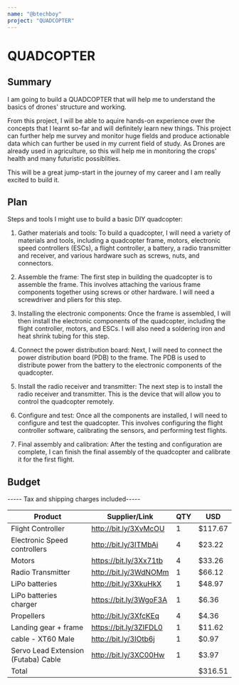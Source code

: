 ```yaml
---
name: "@btechboy"
project: "QUADCOPTER"
---
```


# QUADCOPTER

## Summary
I am going to build a QUADCOPTER that will help me to understand the basics of drones' structure and working. 

From this project, I will be able to aquire hands-on experience over the concepts that I learnt so-far and will definitely learn new things. This project can further help me survey and monitor huge fields and produce actionable data which can further be used in my current field of study. As Drones are already used in agriculture, so this will help me in monitoring the crops' health and many futuristic possiblities.

 This will be a great jump-start in the journey of my career and I am really excited to build it.

## Plan

Steps and tools I might use to build a basic DIY quadcopter:

1. Gather materials and tools: To build a quadcopter, I will need a variety of materials and tools, including a quadcopter frame, motors, electronic speed controllers (ESCs), a flight controller, a battery, a radio transmitter and receiver, and various hardware such as screws, nuts, and connectors.

2. Assemble the frame: The first step in building the quadcopter is to assemble the frame. This involves attaching the various frame components together using screws or other hardware. I will need a screwdriver and pliers for this step.

3. Installing the electronic components: Once the frame is assembled, I will then install the electronic components of the quadcopter, including the flight controller, motors, and ESCs. I will also need a soldering iron and heat shrink tubing for this step.

4. Connect the power distribution board: Next, I will need to connect the power distribution board (PDB) to the frame. The PDB is used to distribute power from the battery to the electronic components of the quadcopter.

5. Install the radio receiver and transmitter: The next step is to install the radio receiver and transmitter. This is the device that will allow you to control the quadcopter remotely.

6. Configure and test: Once all the components are installed, I will need to configure and test the quadcopter. This involves configuring the flight controller software, calibrating the sensors, and performing test flights.

7. Final assembly and calibration: After the testing and configuration are complete, I can finish the final assembly of the quadcopter and calibrate it for the first flight.

## Budget
----- Tax and shipping charges included-----

| Product                                      | Supplier/Link                         |  QTY   |   USD    |
| -------------------------------------------- | ------------------------------------- | ------ |  ------  |
| Flight Controller                            | http://bit.ly/3XvMcOU                 |    1   |  $117.67 |
| Electronic Speed controllers                 | http://bit.ly/3ITMbAi                 |    4   |  $23.22  |
| Motors                                       | https://bit.ly/3Xx71tb                |    4   |  $33.26  |
| Radio Transmitter                            | http://bit.ly/3WdNOMm                 |    1   |  $66.12  |
| LiPo batteries                               | http://bit.ly/3XkuHkX                 |    1   |  $48.97  |
| LiPo batteries charger                       | https://bit.ly/3WgoF3A                |    1   |  $6.36   |
| Propellers                                   | http://bit.ly/3XfcKEq                 |    4   |  $4.36   |  
| Landing gear + frame                         | https://bit.ly/3ZIFDL0                |    1   |  $11.62  |
| cable - XT60 Male                            | http://bit.ly/3IOtb6j                 |    1   |  $0.97   |
| Servo Lead Extension (Futaba) Cable          | http://bit.ly/3XC00Hw                 |    1   |  $3.97   |
| Total                                        |                                       |        | $316.51  |
